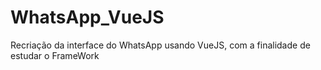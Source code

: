 # WhatsApp_VueJS
 Recriação da interface do WhatsApp usando VueJS, com a finalidade de estudar o FrameWork
